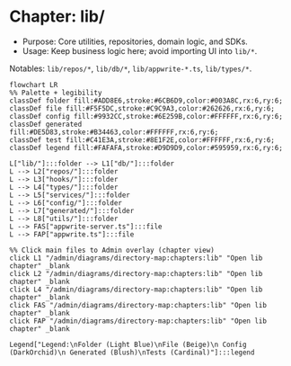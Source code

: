 # Chapter: lib/

- Purpose: Core utilities, repositories, domain logic, and SDKs.
- Usage: Keep business logic here; avoid importing UI into `lib/*`.

Notables: `lib/repos/*`, `lib/db/*`, `lib/appwrite-*.ts`, `lib/types/*`.

```mermaid
flowchart LR
%% Palette + legibility
classDef folder fill:#ADD8E6,stroke:#6CB6D9,color:#003A8C,rx:6,ry:6;
classDef file fill:#F5F5DC,stroke:#C9C9A3,color:#262626,rx:6,ry:6;
classDef config fill:#9932CC,stroke:#6E259B,color:#FFFFFF,rx:6,ry:6;
classDef generated fill:#DE5D83,stroke:#B34463,color:#FFFFFF,rx:6,ry:6;
classDef test fill:#C41E3A,stroke:#8E1F2E,color:#FFFFFF,rx:6,ry:6;
classDef legend fill:#FAFAFA,stroke:#D9D9D9,color:#595959,rx:6,ry:6;

L["lib/"]:::folder --> L1["db/"]:::folder
L --> L2["repos/"]:::folder
L --> L3["hooks/"]:::folder
L --> L4["types/"]:::folder
L --> L5["services/"]:::folder
L --> L6["config/"]:::folder
L --> L7["generated/"]:::folder
L --> L8["utils/"]:::folder
L --> FAS["appwrite-server.ts"]:::file
L --> FAP["appwrite.ts"]:::file

%% Click main files to Admin overlay (chapter view)
click L1 "/admin/diagrams/directory-map:chapters:lib" "Open lib chapter" _blank
click L2 "/admin/diagrams/directory-map:chapters:lib" "Open lib chapter" _blank
click L4 "/admin/diagrams/directory-map:chapters:lib" "Open lib chapter" _blank
click FAS "/admin/diagrams/directory-map:chapters:lib" "Open lib chapter" _blank
click FAP "/admin/diagrams/directory-map:chapters:lib" "Open lib chapter" _blank

Legend["Legend:\nFolder (Light Blue)\nFile (Beige)\n Config (DarkOrchid)\n Generated (Blush)\nTests (Cardinal)"]:::legend
```
